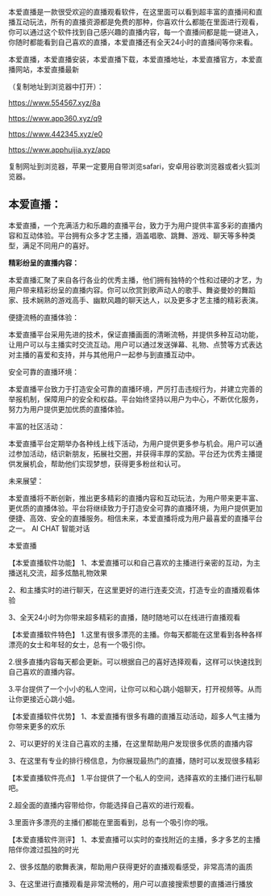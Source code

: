 本爱直播是一款很受欢迎的直播观看软件，在这里面可以看到超丰富的直播间和直播互动玩法，所有的直播资源都是免费的那种，你喜欢什么都能在里面进行观看，你可以通过这个软件找到自己感兴趣的直播内容，每一个直播间都是能一键进入，你随时都能看到自己喜欢的直播，本爱直播还有全天24小时的直播间等你来看。

本爱直播，本爱直播安装，本爱直播下载，本爱直播地址，本爱直播官方，本爱直播网站，本爱直播最新

（复制地址到浏览器中打开）：

https://www.554567.xyz/8a

https://www.app360.xyz/q9

https://www.442345.xyz/e0

https://www.apphuijia.xyz/app

复制网址到浏览器，苹果一定要用自带浏览safari，安卓用谷歌浏览器或者火狐浏览器。


## 本爱直播：

本爱直播，一个充满活力和乐趣的直播平台，致力于为用户提供丰富多彩的直播内容和互动体验。平台拥有众多才艺主播，涵盖唱歌、跳舞、游戏、聊天等多种类型，满足不同用户的喜好。

**精彩纷呈的直播内容：**

本爱直播汇聚了来自各行各业的优秀主播，他们拥有独特的个性和过硬的才艺，为用户带来精彩纷呈的直播内容。你可以欣赏到歌声动人的歌手、舞姿曼妙的舞蹈家、技术娴熟的游戏高手、幽默风趣的聊天达人，以及更多才艺主播的精彩表演。

便捷流畅的直播体验：

本爱直播平台采用先进的技术，保证直播画面的清晰流畅，并提供多种互动功能，让用户可以与主播实时交流互动。用户可以通过发送弹幕、礼物、点赞等方式表达对主播的喜爱和支持，并与其他用户一起参与到直播互动中。

安全可靠的直播环境：

本爱直播平台致力于打造安全可靠的直播环境，严厉打击违规行为，并建立完善的举报机制，保障用户的安全和权益。平台始终坚持以用户为中心，不断优化服务，努力为用户提供更加优质的直播体验。

丰富的社区活动：

本爱直播平台定期举办各种线上线下活动，为用户提供更多参与机会。用户可以通过参加活动，结识新朋友，拓展社交圈，并获得丰厚的奖励。平台还为优秀主播提供发展机会，帮助他们实现梦想，获得更多粉丝和认可。

未来展望：

本爱直播将不断创新，推出更多精彩的直播内容和互动玩法，为用户带来更丰富、更优质的直播体验。平台将继续致力于打造安全可靠的直播环境，为用户提供更加便捷、高效、安全的直播服务。相信未来，本爱直播将成为用户最喜爱的直播平台之一。
AI CHAT 智能对话


本爱直播 

【本爱直播软件功能】
1、本爱直播可以和自己喜欢的主播进行亲密的互动，为主播送礼交流，超多炫酷礼物效果

2、和主播实时的进行聊天，在这里更好的进行连麦交流，打造专业的直播观看体验

3、全天24小时为你带来超多精彩的直播，随时随地可以在线进行直播观看

【本爱直播软件特色】
1.这里有很多漂亮的主播。你每天都能在这里看到各种各样漂亮的女士和年轻的女士，总有一个吸引你。

2.很多直播内容每天都会更新。可以根据自己的喜好选择观看，这样可以快速找到自己喜欢的直播内容。

3.平台提供了一个小小的私人空间，让你可以和心跳小姐聊天，打开视频等。从而让你更接近心跳小姐。

【本爱直播软件优势】
1、本爱直播有很多有趣的直播互动活动，超多人气主播为你带来更多的欢乐

2、可以更好的关注自己喜欢的主播，在这里帮助用户发现很多优质的直播内容

3、在这里有专业的排行榜信息，为你展现最热门的直播，随时可以发现很多精彩

【本爱直播软件亮点】
1.平台提供了一个私人的空间，选择喜欢的主播们进行私聊吧。

2.超全面的直播内容带给你，你能选择自己喜欢的进行观看。

3.里面许多漂亮的主播们都能在里面看到，总有一个吸引你的哦。

【本爱直播软件测评】
1、本爱直播可以实时的查找附近的主播，多才多艺的主播陪伴你渡过孤独的时光

2、很多炫酷的歌舞表演，帮助用户获得更好的直播观看感受，非常高清的画质

3、在这里进行直播观看是非常流畅的，用户可以直接搜索想要的直播进行播放
